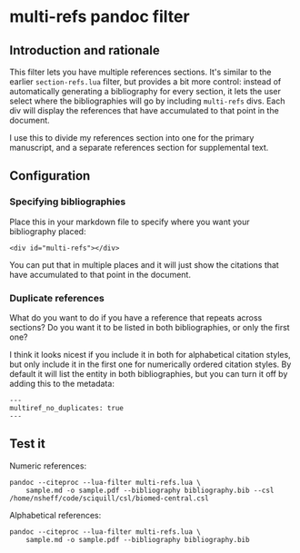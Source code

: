 # multi-refs pandoc filter

## Introduction and rationale

This filter lets you have multiple references sections. It's similar to the earlier `section-refs.lua` filter, but provides a bit more control: instead of automatically generating a bibliography for every section, it lets the user select where the bibliographies will go by including `multi-refs` divs. Each div will display the references that have accumulated to that point in the document.

I use this to divide my references section into one for the primary manuscript, and a separate references section for supplemental text.

## Configuration

### Specifying bibliographies

Place this in your markdown file to specify where you want your bibliography placed:

```
<div id="multi-refs"></div>
```

You can put that in multiple places and it will just show the citations that have accumulated to that point in the document.

### Duplicate references

What do you want to do if you have a reference that repeats across sections? Do you want it to be listed in both bibliographies, or only the first one? 

I think it looks nicest if you include it in both for alphabetical citation styles, but only include it in the first one for numerically ordered citation styles. By default it will list the entity in both bibliographies, but you can turn it off by adding this to the metadata:

```
---
multiref_no_duplicates: true
---
```

## Test it

Numeric references:

```
pandoc --citeproc --lua-filter multi-refs.lua \
	sample.md -o sample.pdf --bibliography bibliography.bib --csl /home/nsheff/code/sciquill/csl/biomed-central.csl
```

Alphabetical references: 

```
pandoc --citeproc --lua-filter multi-refs.lua \
	sample.md -o sample.pdf --bibliography bibliography.bib
```
